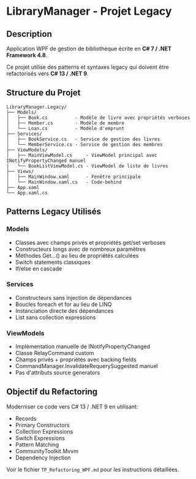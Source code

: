 # LibraryManager - Projet Legacy

## Description

Application WPF de gestion de bibliothèque écrite en **C# 7 / .NET Framework 4.8**.

Ce projet utilise des patterns et syntaxes legacy qui doivent être refactorisés vers **C# 13 / .NET 9**.

## Structure du Projet

```
LibraryManager.Legacy/
├── Models/
│   ├── Book.cs          - Modèle de livre avec propriétés verboses
│   ├── Member.cs        - Modèle de membre
│   └── Loan.cs          - Modèle d'emprunt
├── Services/
│   ├── BookService.cs   - Service de gestion des livres
│   └── MemberService.cs - Service de gestion des membres
├── ViewModels/
│   ├── MainViewModel.cs     - ViewModel principal avec INotifyPropertyChanged manuel
│   └── BookListViewModel.cs - ViewModel de liste de livres
├── Views/
│   ├── MainWindow.xaml      - Fenêtre principale
│   └── MainWindow.xaml.cs   - Code-behind
├── App.xaml
└── App.xaml.cs
```

## Patterns Legacy Utilisés

### Models
- Classes avec champs privés et propriétés get/set verboses
- Constructeurs longs avec de nombreux paramètres
- Méthodes Get...() au lieu de propriétés calculées
- Switch statements classiques
- If/else en cascade

### Services
- Constructeurs sans injection de dépendances
- Boucles foreach et for au lieu de LINQ
- Instanciation directe des dépendances
- List<T> sans collection expressions

### ViewModels
- Implémentation manuelle de INotifyPropertyChanged
- Classe RelayCommand custom
- Champs privés + propriétés avec backing fields
- CommandManager.InvalidateRequerySuggested manuel
- Pas d'attributs source generators

## Objectif du Refactoring

Moderniser ce code vers C# 13 / .NET 9 en utilisant:
- Records
- Primary Constructors
- Collection Expressions
- Switch Expressions
- Pattern Matching
- CommunityToolkit.Mvvm
- Dependency Injection

Voir le fichier `TP_Refactoring_WPF.md` pour les instructions détaillées.


